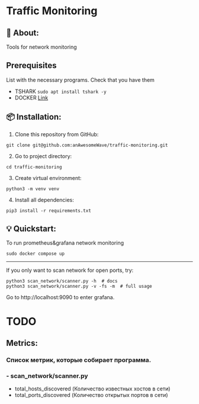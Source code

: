 # Traffic Monitoring



## 📖 About:
Tools for network monitoring

## Prerequisites
List with the necessary programs.
Check that you have them
 - TSHARK `sudo apt install tshark -y`
 - DOCKER [Link](https://docs.docker.com/engine/install/ubuntu/#install-using-the-repository)

## 📦 Installation:
1. Clone this repository from GitHub:

```
git clone git@github.com:anAwesomeWave/traffic-monitoring.git
```

2. Go to project directory:

```
cd traffic-monitoring
```
3. Create virtual environment:
```
python3 -m venv venv
```
4. Install all dependencies:

```
pip3 install -r requirements.txt
```

## 💡 Quickstart:
To run prometheus&grafana network monitoring 
```
sudo docker compose up
```
-------
If you only want to scan network for open ports, try:
```
python3 scan_network/scanner.py -h  # docs
python3 scan_network/scanner.py -v -fs -m  # full usage

```

Go to http://localhost:9090 to enter grafana.

# TODO



## Metrics:
### Список метрик, которые собирает программа.
### - scan_network/scanner.py
- total_hosts_discovered (Количество известных хостов в сети)
- total_ports_discovered (Количество открытых портов в сети)
